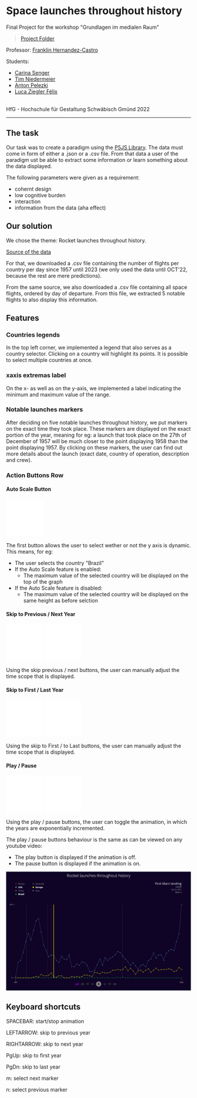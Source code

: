 # Space launches throughout history

Final Project for the workshop "Grundlagen im medialen Raum"

> [Project Folder](project/)

Professor: [Franklin Hernandez-Castro](mailto:franklin.castro@hfg.design?subject=[GitHub]%20Project%20HfG%20Rocket%20launches%20throughout%20history)

Students:
  - [Carina Senger](mailto:carina.senger@hfg.design?subject=[GitHub]%20Project%20HfG%20Rocket%20launches%20throughout%20history)
  - [Tim Niedermeier](mailto:tim.niedermeier@hfg.design?subject=[GitHub]%20Project%20HfG%20Rocket%20launches%20throughout%20history)
  - [Anton Pelezki](mailto:anton.pelezki@hfg.design?subject=[GitHub]%20Project%20HfG%20Rocket%20launches%20throughout%20history)
  - [Luca Ziegler Félix](mailto:luca.ziegler@hfg.design?subject=[GitHub]%20Project%20HfG%20Rocket%20launches%20throughout%20history)

<br/>
HfG - Hochschule für Gestaltung
Schwäbisch Gmünd 2022

<hr/>

## The task

Our task was to create a paradigm using the [P5JS Library](https://p5js.org/).
The data must come in form of either a .json or a .csv file.
From that data a user of the paradigm ust be able to extract some information or learn something about the data displayed.

The following parameters were given as a requirement:
 - cohernt design
 - low cognitive burden
 - interaction
 - information from the data (aha effect)

## Our solution

We chose the theme: Rocket launches throughout history.

[Source of the data](https://thespacedevs.com/llapi)

For that, we downloaded a .csv file containing the number of flights per country per day since 1957 until 2023 (we only used the data until OCT'22, because the rest are mere predictions). 

From the same source, we also downloaded a .csv file containing all space flights, ordered by day of departure. From this file, we extracted 5 notable flights to also display this information.

## Features

### Countries legends

In the top left corner, we implemented a legend that also serves as a country selector. Clicking on a country will highlight its points. It is possible to select multiple countries at once.

### xaxis extremas label

On the x- as well as on the y-axis, we implemented a label indicating the minimum and maximum value of the range.

### Notable launches markers

After deciding on five notable launches throughout history, we put markers on the exact time they took place. 
These markers are displayed on the exact portion of the year, meaning for eg: a launch that took place on the 27th of December of 1957 will be much closer to the point displaying 1958 than the point displaying 1957.
By clicking on these markers, the user can find out more details about the launch (exact date, country of operation, description and crew).

### Action Buttons Row

#### Auto Scale Button

<img src="project/images/auto-scale.svg" width= "100px"/>

The first button allows the user to select wether or not the y axis is dynamic.
This means, for eg: 
  - The user selects the country "Brazil"
  - If the Auto Scale feature is enabled:
    - The maximum value of the selected country will be displayed on the top of the graph
  - If the Auto Scale feature is disabled:
    - The maximum value of the selected country will be displayed on the same height as before selction
    
#### Skip to Previous / Next Year

<img src="project/images/skip-previous.svg" width= "100px"/> <img src="project/images/skip-next.svg" width= "100px"/>

Using the skip previous / next buttons, the user can manually adjust the time scope that is displayed.

#### Skip to First / Last Year

<img src="project/images/skip-backward.svg" width= "100px"/> <img src="project/images/skip-forward.svg" width= "100px"/>

Using the skip to First / to Last buttons, the user can manually adjust the time scope that is displayed.

#### Play / Pause

<img src="project/images/play.svg" width= "100px"/> <img src="project/images/pause.svg" width= "100px"/>

Using the play / pause buttons, the user can toggle the animation, in which the years are exponentially incremented.

The play / pause buttons behaviour is the same as can be viewed on any youtube video:
  - The play button is displayed if the animation is off.
  - The pause button is displayed if the animation is on.




![Project Screenshot](project/images/screenshot.png)

## Keyboard shortcuts


SPACEBAR: start/stop animation

LEFTARROW: skip to previous year

RIGHTARROW: skip to next year

PgUp: skip to first year

PgDn: skip to last year

m: select next marker

n: select previous marker
